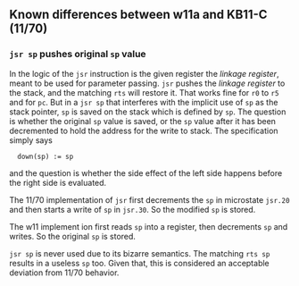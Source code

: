 ## Known differences between w11a and KB11-C (11/70)

### `jsr sp` pushes original `sp` value

In the logic of the `jsr` instruction is the given register the
_linkage register_, meant to be used for parameter passing.
`jsr` pushes the _linkage register_ to the stack, and the matching `rts`
will restore it. That works fine for `r0` to `r5` and for `pc`.
But in a `jsr sp` that interferes with the implicit use of `sp`
as the stack pointer, `sp` is saved on the stack which is defined by `sp`.
The question is whether the original `sp` value is saved, or the `sp`
value after it has been decremented to hold the address for the write
to stack. The specification simply says
```
  down(sp) := sp
```
and the question is whether the side effect of the left side happens before
the right side is evaluated.

The 11/70 implementation of `jsr` first decrements the `sp` in
microstate `jsr.20` and then starts a write of `sp` in `jsr.30`.
So the modified `sp` is stored.

The w11 implement ion first reads `sp` into a register, then decrements
`sp` and writes. So the original `sp` is stored.

`jsr sp` is never used due to its bizarre semantics. The matching `rts sp`
results in a useless `sp` too. Given that, this is considered an
acceptable deviation from 11/70 behavior.

